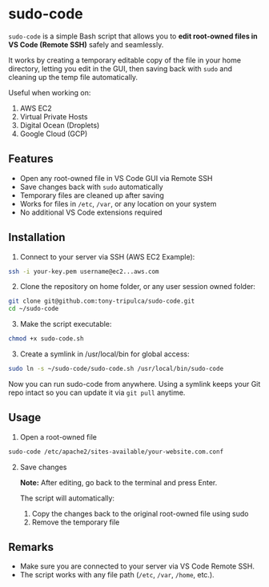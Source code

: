 # sudo-code

`sudo-code` is a simple Bash script that allows you to **edit root-owned files in VS Code (Remote SSH)** safely and seamlessly.  

It works by creating a temporary editable copy of the file in your home directory, letting you edit in the GUI, then saving back with `sudo` and cleaning up the temp file automatically.

Useful when working on:

1. AWS EC2
2. Virtual Private Hosts
3. Digital Ocean (Droplets)
4. Google Cloud (GCP)

## **Features**

- Open any root-owned file in VS Code GUI via Remote SSH  
- Save changes back with `sudo` automatically  
- Temporary files are cleaned up after saving  
- Works for files in `/etc`, `/var`, or any location on your system  
- No additional VS Code extensions required  

## **Installation**

1. Connect to your server via SSH (AWS EC2 Example):

```bash
ssh -i your-key.pem username@ec2...aws.com 
```

2. Clone the repository on home folder, or any user session owned folder:

```bash
git clone git@github.com:tony-tripulca/sudo-code.git
cd ~/sudo-code
```

3. Make the script executable:

```bash
chmod +x sudo-code.sh
```

3. Create a symlink in /usr/local/bin for global access:

```bash
sudo ln -s ~/sudo-code/sudo-code.sh /usr/local/bin/sudo-code
```

Now you can run sudo-code from anywhere. Using a symlink keeps your Git repo intact so you can update it via `git pull` anytime.

## **Usage**

1. Open a root-owned file

```bash
sudo-code /etc/apache2/sites-available/your-website.com.conf
```

2. Save changes

    **Note:** After editing, go back to the terminal and press Enter.
   
    The script will automatically:
   1. Copy the changes back to the original root-owned file using sudo
   2. Remove the temporary file

## **Remarks**
- Make sure you are connected to your server via VS Code Remote SSH.
- The script works with any file path (`/etc`, `/var`, `/home`, etc.).